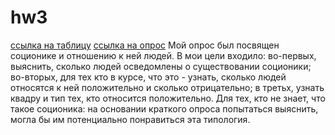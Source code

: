 # hw3
[ссылка на таблицу](https://docs.google.com/spreadsheets/d/1B8G4aIitwgNaPR_Zan7q-VE-auWLMqP6z2QGedTSzYo/edit?usp=sharing)
[ссылка на опрос](https://docs.google.com/forms/d/1eBdWN4s3H0G-Z76_r7pn4UIpfSdzKuRt18XOMcm-ZVM/edit?usp=sharing)
Мой опрос был посвящен соционике и отношению к ней людей.
В мои цели входило: во-первых, выяснить, сколько людей осведомлены о существовании соционики;
во-вторых, для тех кто в курсе, что это - узнать, сколько людей относятся к ней положительно и сколько отрицательно;
в третьх, узнать квадру и тип тех, кто относится положительно.
Для тех, кто не знает, что такое соционика: на основании краткого опроса попытаться выяснить, могла бы им потенциально понравиться эта типология.

